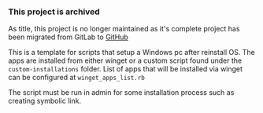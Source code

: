 ### This project is archived
As title, this project is no longer maintained as it's complete project has been migrated from GitLab to
[GitHub](https://github.com/kelvinchin12070811/environment-worker)

This is a template for scripts that setup a Windows pc after reinstall OS. The apps are installed from either winget or
a custom script found under the `custom-installations` folder. List of apps that will be installed via winget can be
configured at `winget_apps_list.rb`

The script must be run in admin for some installation process such as creating symbolic link.
